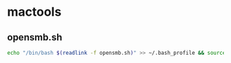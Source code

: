 # mactools

## opensmb.sh
```bash
echo "/bin/bash $(readlink -f opensmb.sh)" >> ~/.bash_profile && source ~/.bash_profile
```
